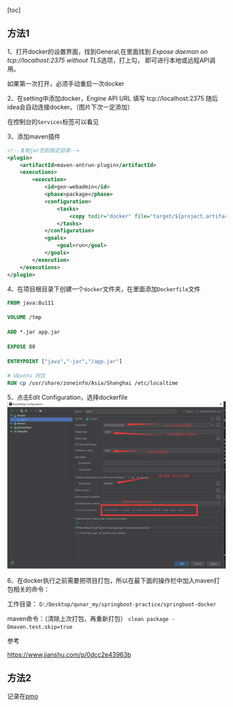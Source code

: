 [toc]
## 方法1
1、打开docker的设置界面，找到General,在里面找到
*Expose daemon on tcp://localhost:2375 without TLS*选项，打上勾，
即可进行本地或远程API调用。

如果第一次打开，必须手动重启一次docker

2、在setting中添加docker，Engine API URL 填写 tcp://localhost:2375
随后idea会自动连接docker。（图片下次一定添加）

在控制台的`Services`标签可以看见

3、添加maven插件
```xml
<!--复制jar包到指定目录-->
<plugin>
    <artifactId>maven-antrun-plugin</artifactId>
    <executions>
        <execution>
            <id>gen-webadmin</id>
            <phase>package</phase>
            <configuration>
                <tasks>
                    <copy todir="docker" file="target/${project.artifactId}-${project.version}.${project.packaging}" />
                </tasks>
            </configuration>
            <goals>
                <goal>run</goal>
            </goals>
        </execution>
    </executions>
</plugin>
```

4、在项目根目录下创建一个`docker`文件夹，在里面添加`Dockerfile`文件
```dockerfile
FROM java:8u111

VOLUME /tmp

ADD *.jar app.jar

EXPOSE 80

ENTRYPOINT ["java","-jar","/app.jar"]

# Ubuntu 时区
RUN cp /usr/share/zoneinfo/Asia/Shanghai /etc/localtime
```

5、点击Edit Configuration，选择dockerfile
![](./images/9264166-d1d2c66b87e8f6c9.webp)

6、在docker执行之前需要把项目打包，所以在最下面的操作栏中加入maven打包相关的命令：

工作目录：
`D:/Desktop/qunar_my/springboot-practice/springboot-docker`

maven命令：（清除上次打包，再重新打包）
`clean package -Dmaven.test.skip=true`


参考

https://www.jianshu.com/p/0dcc2e43963b


## 方法2
记录在[pmo](springboot-docker/pom.xml)























